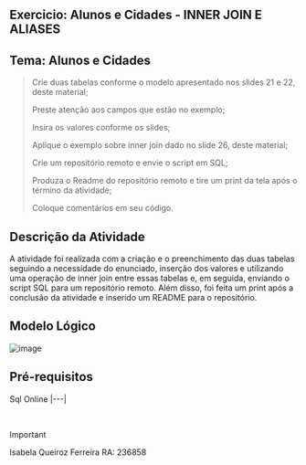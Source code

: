 ## Exercicio: Alunos e Cidades - INNER JOIN E ALIASES

## Tema: Alunos e Cidades

> Crie duas tabelas conforme o modelo apresentado nos slides 21 e 22, deste material;
> 
> Preste atenção aos campos que estão no exemplo;
> 
> Insira os valores conforme os slides;
> 
> Aplique o exemplo sobre inner join dado no slide 26, deste material;
> 
> Crie um repositório remoto e envie o script em SQL;
> 
> Produza o Readme do repositório remoto e tire um print da tela após o término da atividade;
> 
> Coloque comentários em seu código.


## Descrição da Atividade
A atividade foi realizada  com a criação e o preenchimento das duas tabelas seguindo a necessidade do enunciado, inserção dos valores e utilizando uma operação de inner join entre essas tabelas e, em seguida, enviando o script SQL para um repositório remoto. Além disso, foi feita  um print após a conclusão da atividade e inserido um README para o repositório.

## Modelo Lógico
![image](https://github.com/IsabelaQu/InnerJoin-and-Aliases/assets/124175141/085250be-94a8-48ce-93a5-42fcfe8e23eb)


## Pré-requisitos
Sql Online 
|---|

<br/>

> [!IMPORTANT]
> Isabela Queiroz Ferreira RA: 236858
